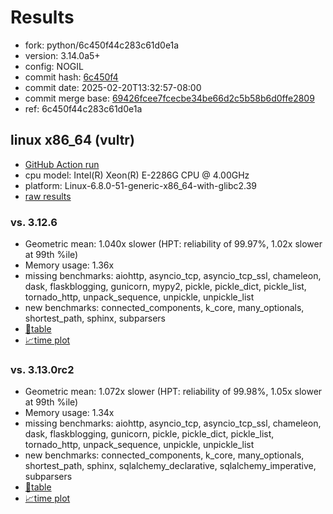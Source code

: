 # Results

- fork: python/6c450f44c283c61d0e1a
- version: 3.14.0a5+
- config: NOGIL
- commit hash: [6c450f4](https://github.com/python/cpython/commit/6c450f4)
- commit date: 2025-02-20T13:32:57-08:00
- commit merge base: [69426fcee7fcecbe34be66d2c5b58b6d0ffe2809](https://github.com/python/cpython/commit/69426fcee7fcecbe34be66d2c5b58b6d0ffe2809)
- ref: 6c450f44c283c61d0e1a

## linux x86_64 (vultr)

- [GitHub Action run](https://github.com/facebookexperimental/free-threading-benchmarking/actions/runs/13465084758)
- cpu model: Intel(R) Xeon(R) E-2286G CPU @ 4.00GHz
- platform: Linux-6.8.0-51-generic-x86_64-with-glibc2.39
- [raw results](bm-20250220-vultr-x86_64-python-6c450f44c283c61d0e1a-3.14.0a5%2B-6c450f4.json)

### vs. 3.12.6

- Geometric mean: 1.040x slower (HPT: reliability of 99.97%, 1.02x slower at 99th %ile)
- Memory usage: 1.36x
- missing benchmarks: aiohttp, asyncio_tcp, asyncio_tcp_ssl, chameleon, dask, flaskblogging, gunicorn, mypy2, pickle, pickle_dict, pickle_list, tornado_http, unpack_sequence, unpickle, unpickle_list
- new benchmarks: connected_components, k_core, many_optionals, shortest_path, sphinx, subparsers
- [📄table](bm-20250220-vultr-x86_64-python-6c450f44c283c61d0e1a-3.14.0a5%2B-6c450f4-vs-3.12.6.md)
- [📈time plot](bm-20250220-vultr-x86_64-python-6c450f44c283c61d0e1a-3.14.0a5%2B-6c450f4-vs-3.12.6.svg)

### vs. 3.13.0rc2

- Geometric mean: 1.072x slower (HPT: reliability of 99.98%, 1.05x slower at 99th %ile)
- Memory usage: 1.34x
- missing benchmarks: aiohttp, asyncio_tcp, asyncio_tcp_ssl, chameleon, dask, flaskblogging, gunicorn, pickle, pickle_dict, pickle_list, tornado_http, unpack_sequence, unpickle, unpickle_list
- new benchmarks: connected_components, k_core, many_optionals, shortest_path, sphinx, sqlalchemy_declarative, sqlalchemy_imperative, subparsers
- [📄table](bm-20250220-vultr-x86_64-python-6c450f44c283c61d0e1a-3.14.0a5%2B-6c450f4-vs-3.13.0rc2.md)
- [📈time plot](bm-20250220-vultr-x86_64-python-6c450f44c283c61d0e1a-3.14.0a5%2B-6c450f4-vs-3.13.0rc2.svg)

